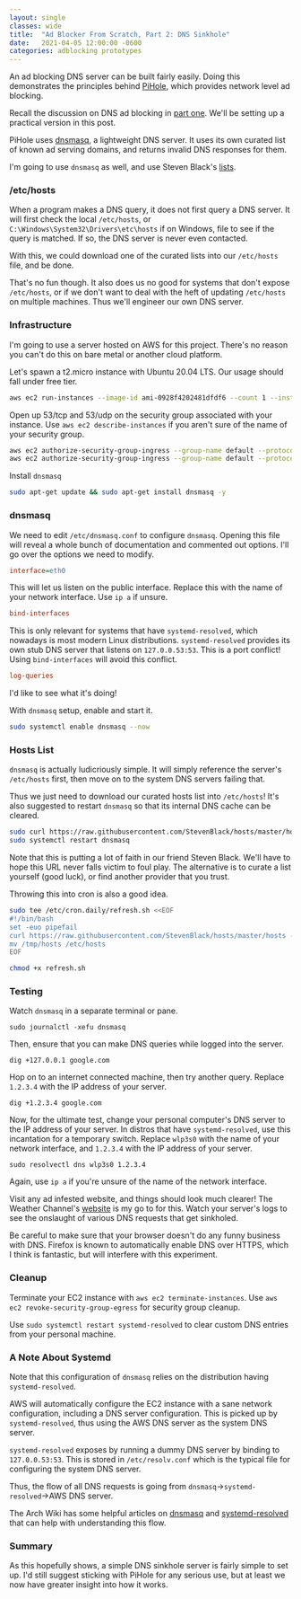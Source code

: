 ```yaml
---
layout: single
classes: wide
title:  "Ad Blocker From Scratch, Part 2: DNS Sinkhole"
date:   2021-04-05 12:00:00 -0600
categories: adblocking prototypes
---
```


An ad blocking DNS server can be built fairly easily. 
Doing this demonstrates the principles behind [PiHole](https://pi-hole.net/), which provides network level ad blocking.

Recall the discussion on DNS ad blocking in [part one](https://inahga.github.io/inahglog/adblocking/prototypes/security/2021/03/14/adblock-pt1.html#dns-ad-blocking).
We'll be setting up a practical version in this post.

PiHole uses [dnsmasq](https://thekelleys.org.uk/dnsmasq/doc.html), a lightweight DNS server.
It uses its own curated list of known ad serving domains, and returns invalid DNS responses for them.

I'm going to use `dnsmasq` as well, and use Steven Black's [lists](https://github.com/StevenBlack/hosts).

### /etc/hosts
When a program makes a DNS query, it does not first query a DNS server.
It will first check the local `/etc/hosts`, or `C:\Windows\System32\Drivers\etc\hosts` if on Windows, file to see if the query is matched.
If so, the DNS server is never even contacted.

With this, we could download one of the curated lists into our `/etc/hosts` file, and be done.

That's no fun though.
It also does us no good for systems that don't expose `/etc/hosts`, or if we don't want to deal with the heft of updating `/etc/hosts` on multiple machines.
Thus we'll engineer our own DNS server.

### Infrastructure
I'm going to use a server hosted on AWS for this project.
There's no reason you can't do this on bare metal or another cloud platform.

Let's spawn a t2.micro instance with Ubuntu 20.04 LTS.
Our usage should fall under free tier.
```bash
aws ec2 run-instances --image-id ami-0928f4202481dfdf6 --count 1 --instance-type t2.micro --key-name aghani
```

Open up 53/tcp and 53/udp on the security group associated with your instance.
Use `aws ec2 describe-instances` if you aren't sure of the name of your security group.
```bash
aws ec2 authorize-security-group-ingress --group-name default --protocol tcp --port 53 --cidr 0.0.0.0/0
aws ec2 authorize-security-group-ingress --group-name default --protocol tcp --port 53 --cidr 0.0.0.0/0
```

Install `dnsmasq`
```bash
sudo apt-get update && sudo apt-get install dnsmasq -y
```

### dnsmasq
We need to edit `/etc/dnsmasq.conf` to configure `dnsmasq`.
Opening this file will reveal a whole bunch of documentation and commented out options.
I'll go over the options we need to modify.

```ini
interface=eth0
```
This will let us listen on the public interface.
Replace this with the name of your network interface.
Use `ip a` if unsure.

```ini
bind-interfaces
```
This is only relevant for systems that have `systemd-resolved`, which nowadays is most modern Linux distributions.
`systemd-resolved` provides its own stub DNS server that listens on `127.0.0.53:53`.
This is a port conflict!
Using `bind-interfaces` will avoid this conflict.

```ini
log-queries
```
I'd like to see what it's doing!

With `dnsmasq` setup, enable and start it.
```bash
sudo systemctl enable dnsmasq --now
```

### Hosts List
`dnsmasq` is actually ludicriously simple.
It will simply reference the server's `/etc/hosts` first, then move on to the system DNS servers failing that.

Thus we just need to download our curated hosts list into `/etc/hosts`!
It's also suggested to restart `dnsmasq` so that its internal DNS cache can be cleared.
```bash
sudo curl https://raw.githubusercontent.com/StevenBlack/hosts/master/hosts -o /etc/hosts
sudo systemctl restart dnsmasq
```

Note that this is putting a lot of faith in our friend Steven Black.
We'll have to hope this URL never falls victim to foul play.
The alternative is to curate a list yourself (good luck), or find another provider that you trust.

Throwing this into cron is also a good idea.
```bash
sudo tee /etc/cron.daily/refresh.sh <<EOF
#!/bin/bash
set -euo pipefail
curl https://raw.githubusercontent.com/StevenBlack/hosts/master/hosts -o /tmp/hosts
mv /tmp/hosts /etc/hosts
EOF

chmod +x refresh.sh
```

### Testing
Watch `dnsmasq` in a separate terminal or pane.
```
sudo journalctl -xefu dnsmasq
```

Then, ensure that you can make DNS queries while logged into the server.
```
dig +127.0.0.1 google.com
```

Hop on to an internet connected machine, then try another query.
Replace `1.2.3.4` with the IP address of your server.
```
dig +1.2.3.4 google.com
```

Now, for the ultimate test, change your personal computer's DNS server to the IP address of your server.
In distros that have `systemd-resolved`, use this incantation for a temporary switch. 
Replace `wlp3s0` with the name of your network interface, and `1.2.3.4` with the IP address of your server.
```
sudo resolvectl dns wlp3s0 1.2.3.4
```
Again, use `ip a` if you're unsure of the name of the network interface.

Visit any ad infested website, and things should look much clearer!
The Weather Channel's [website](https://weather.com/) is my go to for this.
Watch your server's logs to see the onslaught of various DNS requests that get sinkholed.

Be careful to make sure that your browser doesn't do any funny business with DNS.
Firefox is known to automatically enable DNS over HTTPS, which I think is fantastic, but will interfere with this experiment.

### Cleanup
Terminate your EC2 instance with `aws ec2 terminate-instances`.
Use `aws ec2 revoke-security-group-egress` for security group cleanup.

Use `sudo systemctl restart systemd-resolved` to clear custom DNS entries from your personal machine.

### A Note About Systemd
Note that this configuration of `dnsmasq` relies on the distribution having `systemd-resolved`.

AWS will automatically configure the EC2 instance with a sane network configuration, including a DNS server configuration.
This is picked up by `systemd-resolved`, thus using the AWS DNS server as the system DNS server.

`systemd-resolved` exposes by running a dummy DNS server by binding to `127.0.0.53:53`.
This is stored in `/etc/resolv.conf` which is the typical file for configuring the system DNS server.

Thus, the flow of all DNS requests is going from `dnsmasq`->`systemd-resolved`->AWS DNS server.

The Arch Wiki has some helpful articles on [dnsmasq](https://wiki.archlinux.org/index.php/dnsmasq) and [systemd-resolved](https://wiki.archlinux.org/index.php/Systemd-resolved) that can help with understanding this flow.

### Summary
As this hopefully shows, a simple DNS sinkhole server is fairly simple to set up.
I'd still suggest sticking with PiHole for any serious use, but at least we now have greater insight into how it works.
